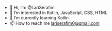 - 👋 Hi, I’m @LariSerafim
- 👀 I’m interested in Kotlin, JavaScript, CSS, HTML
- 🌱 I’m currently learning Kotlin.
-  📫 How to reach me lariserafim0@gmail.com 

<!---
LariSerafim/LariSerafim is a ✨ special ✨ repository because its `README.md` (this file) appears on your GitHub profile.
You can click the Preview link to take a look at your changes.
--->
